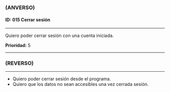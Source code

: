 ### **(ANVERSO)**

#### **ID:** 015 **Cerrar sesión**

---

Quiero poder cerrar sesión con una cuenta iniciada.

**Prioridad:** 5

---

### **(REVERSO)**

---

+ Quiero poder cerrar sesión desde el programa.
+ Quiero que los datos no sean accesibles una vez cerrada sesión.
